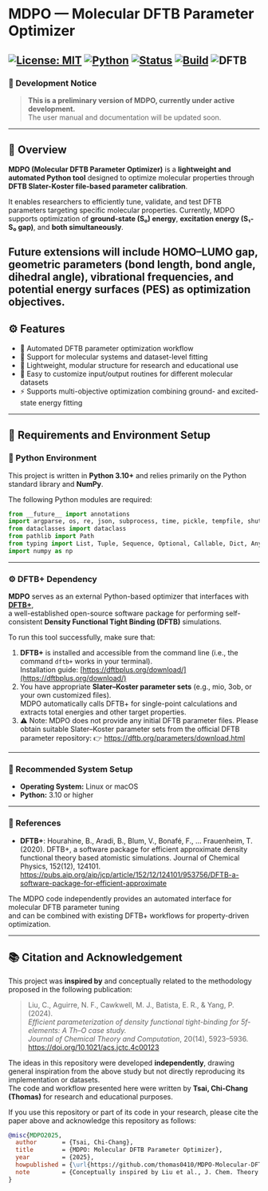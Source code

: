 # MDPO — Molecular DFTB Parameter Optimizer

[![License: MIT](https://img.shields.io/badge/License-MIT-blue.svg)](./LICENSE)
[![Python](https://img.shields.io/badge/Python-3.10%2B-blue.svg)]()
[![Status](https://img.shields.io/badge/status-active-success.svg)]()
[![Build](https://img.shields.io/badge/build-passing-brightgreen.svg)]()
![DFTB](https://img.shields.io/badge/DFTB-Parameterization-orange.svg)
---

### 🚧 Development Notice
> **This is a preliminary version of MDPO, currently under active development.**  
> The user manual and documentation will be updated soon.
---

## 🌟 Overview

**MDPO (Molecular DFTB Parameter Optimizer)** is a **lightweight and automated Python tool** designed to optimize molecular properties through **DFTB Slater-Koster file-based parameter calibration**.

It enables researchers to efficiently tune, validate, and test DFTB parameters targeting specific molecular properties.
Currently, MDPO supports optimization of **ground-state (S₀) energy**, **excitation energy (S₁-S₀ gap)**, and **both simultaneously**.

Future extensions will include **HOMO–LUMO gap**, **geometric parameters** (bond length, bond angle, dihedral angle), **vibrational frequencies**, and **potential energy surfaces (PES)** as optimization objectives.
---

## ⚙️ Features

- 🔹 Automated DFTB parameter optimization workflow  
- 🔹 Support for molecular systems and dataset-level fitting  
- 🔹 Lightweight, modular structure for research and educational use  
- 🔹 Easy to customize input/output routines for different molecular datasets
- ⚡ Supports multi-objective optimization combining ground- and excited-state energy fitting
---

## 🧩 Requirements and Environment Setup

### 🐍 Python Environment
This project is written in **Python 3.10+** and relies primarily on the Python standard library and **NumPy**.

The following Python modules are required:
```python
from __future__ import annotations
import argparse, os, re, json, subprocess, time, pickle, tempfile, shutil, concurrent.futures as cf
from dataclasses import dataclass
from pathlib import Path
from typing import List, Tuple, Sequence, Optional, Callable, Dict, Any, Set
import numpy as np
```
---

### ⚙️ DFTB+ Dependency
**MDPO** serves as an external Python-based optimizer that interfaces with [**DFTB+**](https://dftbplus.org/),  
a well-established open-source software package for performing self-consistent **Density Functional Tight Binding (DFTB)** simulations.

To run this tool successfully, make sure that:
1. **DFTB+** is installed and accessible from the command line (i.e., the command `dftb+` works in your terminal).  
   Installation guide: [https://dftbplus.org/download/](https://dftbplus.org/download/)
2. You have appropriate **Slater–Koster parameter sets** (e.g., mio, 3ob, or your own customized files).  
   MDPO automatically calls DFTB+ for single-point calculations and extracts total energies and other target properties.
3. ⚠️ Note: MDPO does not provide any initial DFTB parameter files.
   Please obtain suitable Slater–Koster parameter sets from the official DFTB parameter repository:
   👉 https://dftb.org/parameters/download.html

---

### 🧠 Recommended System Setup
- **Operating System:** Linux or macOS  
- **Python:** 3.10 or higher  
---

### 🔬 References
- **DFTB+**: Hourahine, B., Aradi, B., Blum, V., Bonafé, F., … Frauenheim, T. (2020).
DFTB+, a software package for efficient approximate density functional theory based atomistic simulations.
Journal of Chemical Physics, 152(12), 124101.
https://pubs.aip.org/aip/jcp/article/152/12/124101/953756/DFTB-a-software-package-for-efficient-approximate

The MDPO code independently provides an automated interface for molecular DFTB parameter tuning  
and can be combined with existing DFTB+ workflows for property-driven optimization.

---

## 📚 Citation and Acknowledgement

This project was **inspired by** and conceptually related to the methodology proposed in the following publication:

> Liu, C., Aguirre, N. F., Cawkwell, M. J., Batista, E. R., & Yang, P. (2024).  
> *Efficient parameterization of density functional tight-binding for 5f-elements: A Th–O case study.*  
> *Journal of Chemical Theory and Computation*, 20(14), 5923–5936.  
> https://doi.org/10.1021/acs.jctc.4c00123

The ideas in this repository were developed **independently**, drawing general inspiration from the above study but not directly reproducing its implementation or datasets.  
The code and workflow presented here were written by **Tsai, Chi-Chang (Thomas)** for research and educational purposes.

If you use this repository or part of its code in your research, please cite the paper above and acknowledge this repository as follows:

```bibtex
@misc{MDPO2025,
  author       = {Tsai, Chi-Chang},
  title        = {MDPO: Molecular DFTB Parameter Optimizer},
  year         = {2025},
  howpublished = {\url{https://github.com/thomas0410/MDPO-Molecular-DFTB-Parameter-Optimizer}},
  note         = {Conceptually inspired by Liu et al., J. Chem. Theory Comput., 2024.}
}
